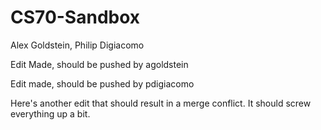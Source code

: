 # CS70-Sandbox
Alex Goldstein, Philip Digiacomo

Edit Made, should be pushed by agoldstein

Edit made, should be pushed by pdigiacomo

Here's another edit that should result in a merge conflict.
It should screw everything up a bit.